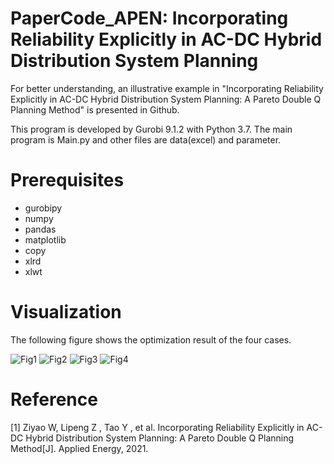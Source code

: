 # PaperCode_APEN: Incorporating Reliability Explicitly in AC-DC Hybrid Distribution System Planning
For better understanding, an illustrative example in "Incorporating Reliability Explicitly in AC-DC Hybrid Distribution System Planning: A Pareto Double Q Planning Method" is presented in Github.

This program is developed by Gurobi 9.1.2 with Python 3.7. The main program is Main.py and other files are data(excel) and parameter.

# Prerequisites
* gurobipy  
* numpy 
* pandas
* matplotlib
* copy
* xlrd
* xlwt 

# Visualization 
The following figure shows the optimization result of the four cases.

![Fig1](https://user-images.githubusercontent.com/93502916/139666299-01266d8f-e5f5-49f9-af7c-2a2c0903e622.png)
![Fig2](https://user-images.githubusercontent.com/93502916/139666310-05112d65-bf96-4af3-9653-d1594da91e63.png)
![Fig3](https://user-images.githubusercontent.com/93502916/139666312-8bb2b3bb-b0a1-49f1-b81f-dc4d73b91c29.png)
![Fig4](https://user-images.githubusercontent.com/93502916/139666314-8812ee4f-0766-4cb5-9db6-0e01e68a1b79.png)

# Reference
[1] Ziyao W,  Lipeng Z ,  Tao Y , et al. Incorporating Reliability Explicitly in AC-DC Hybrid Distribution System Planning: A Pareto Double Q Planning Method[J]. Applied Energy, 2021.
